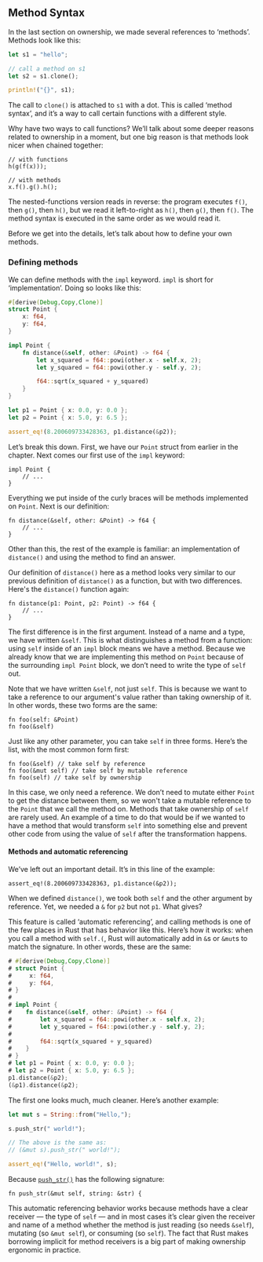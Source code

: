 ## Method Syntax

In the last section on ownership, we made several references to ‘methods’.
Methods look like this:

```rust
let s1 = "hello";

// call a method on s1
let s2 = s1.clone();

println!("{}", s1);
```

The call to `clone()` is attached to `s1` with a dot. This is called ‘method
syntax’, and it’s a way to call certain functions with a different style.

Why have two ways to call functions? We’ll talk about some deeper reasons
related to ownership in a moment, but one big reason is that methods look nicer
when chained together:

```rust,ignore
// with functions
h(g(f(x)));

// with methods
x.f().g().h();
```

The nested-functions version reads in reverse: the program executes `f()`, then
`g()`, then `h()`, but we read it left-to-right as `h()`, then `g()`, then
`f()`. The method syntax is executed in the same order as we would read it.

Before we get into the details, let’s talk about how to define your own
methods.

### Defining methods

We can define methods with the `impl` keyword. `impl` is short for
‘implementation’. Doing so looks like this:

```rust
#[derive(Debug,Copy,Clone)]
struct Point {
    x: f64,
    y: f64,
}

impl Point {
    fn distance(&self, other: &Point) -> f64 {
        let x_squared = f64::powi(other.x - self.x, 2);
        let y_squared = f64::powi(other.y - self.y, 2);

        f64::sqrt(x_squared + y_squared)
    }
}

let p1 = Point { x: 0.0, y: 0.0 };
let p2 = Point { x: 5.0, y: 6.5 };

assert_eq!(8.200609733428363, p1.distance(&p2));
```

Let’s break this down. First, we have our `Point` struct from earlier in the
chapter. Next comes our first use of the `impl` keyword:

```rust,ignore
impl Point {
    // ...
}
```

Everything we put inside of the curly braces will be methods implemented on
`Point`. Next is our definition:

```rust,ignore
fn distance(&self, other: &Point) -> f64 {
    // ...
}
```

Other than this, the rest of the example is familiar: an implementation of
`distance()` and using the method to find an answer.

Our definition of `distance()` here as a method looks very similar to our
previous definition of `distance()` as a function, but with two differences.
Here's the `distance()` function again:

```rust,ignore
fn distance(p1: Point, p2: Point) -> f64 {
    // ...
}
```

The first difference is in the first argument. Instead of a name and a type, we
have written `&self`. This is what distinguishes a method from a function:
using `self` inside of an `impl` block means we have a method. Because we
already know that we are implementing this method on `Point` because of the
surrounding `impl Point` block, we don’t need to write the type of `self` out.

Note that we have written `&self`, not just `self`. This is because we want to
take a reference to our argument's value rather than taking ownership of it. In
other words, these two forms are the same:

```rust,ignore
fn foo(self: &Point)
fn foo(&self)
```

Just like any other parameter, you can take `self` in three forms. Here’s the
list, with the most common form first:

```rust,ignore
fn foo(&self) // take self by reference
fn foo(&mut self) // take self by mutable reference
fn foo(self) // take self by ownership
```

In this case, we only need a reference. We don’t need to mutate either `Point`
to get the distance between them, so we won't take a mutable reference to the
`Point` that we call the method on. Methods that take ownership of `self` are
rarely used. An example of a time to do that would be if we wanted to have a
method that would transform `self` into something else and prevent other code
from using the value of `self` after the transformation happens.

#### Methods and automatic referencing

We’ve left out an important detail. It’s in this line of the example:

```rust,ignore
assert_eq!(8.200609733428363, p1.distance(&p2));
```

When we defined `distance()`, we took both `self` and the other argument by
reference. Yet, we needed a `&` for `p2` but not `p1`. What gives?

This feature is called ‘automatic referencing’, and calling methods is one
of the few places in Rust that has behavior like this. Here’s how it works:
when you call a method with `self.(`, Rust will automatically add in `&`s
or `&mut`s to match the signature. In other words, these are the same:

```rust
# #[derive(Debug,Copy,Clone)]
# struct Point {
#     x: f64,
#     y: f64,
# }
#
# impl Point {
#    fn distance(&self, other: &Point) -> f64 {
#        let x_squared = f64::powi(other.x - self.x, 2);
#        let y_squared = f64::powi(other.y - self.y, 2);
#
#        f64::sqrt(x_squared + y_squared)
#    }
# }
# let p1 = Point { x: 0.0, y: 0.0 };
# let p2 = Point { x: 5.0, y: 6.5 };
p1.distance(&p2);
(&p1).distance(&p2);
```

The first one looks much, much cleaner. Here’s another example:

```rust
let mut s = String::from("Hello,");

s.push_str(" world!");

// The above is the same as:
// (&mut s).push_str(" world!");

assert_eq!("Hello, world!", s);
```

Because [`push_str()`] has the following signature:

```rust,ignore
fn push_str(&mut self, string: &str) {
```

[`push_str()`]: http://doc.rust-lang.org/collections/string/struct.String.html#method.push_str

This automatic referencing behavior works because methods have a clear receiver
— the type of `self` — and in most cases it’s clear given the receiver and name
of a method whether the method is just reading (so needs `&self`), mutating (so
`&mut self`), or consuming (so `self`). The fact that Rust makes borrowing
implicit for method receivers is a big part of making ownership ergonomic in
practice.
